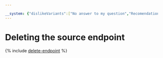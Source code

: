 ```yaml
---

__system: {"dislikeVariants":["No answer to my question","Recomendations didn't help","The content doesn't match title","Other"]}
---
```

# Deleting the source endpoint

{% include [delete-endpoint](../../../_includes/delete-endpoint.md) %}

